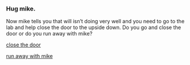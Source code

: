 ### Hug mike.  

Now mike tells you that will isn’t doing very well and you need to go to the lab and help close the door to the upside down. Do you go and close the door or do you run away with mike?  

[close the door](door.md)  

[run away with mike](run-away.md)